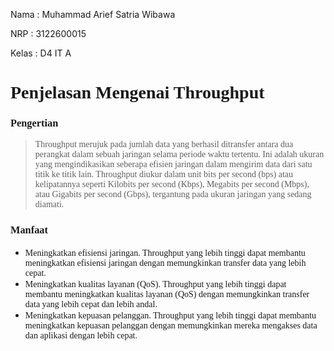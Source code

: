 <p>Nama : Muhammad Arief Satria Wibawa</p>
<p>NRP : 3122600015</p>
<p>Kelas : D4 IT A</p>

**<h1 style="font-family:bahnschrift;">Penjelasan Mengenai Throughput</h1>**


**<h3 style="font-family:bahnschrift;">Pengertian</h3>**
> <div class ="isi" style="font-family:bahnschrift;">Throughput merujuk pada jumlah data yang berhasil ditransfer antara dua perangkat dalam sebuah jaringan selama periode waktu tertentu. Ini adalah ukuran yang mengindikasikan seberapa efisien jaringan dalam mengirim data dari satu titik ke titik lain. Throughput diukur dalam unit bits per second (bps) atau kelipatannya seperti Kilobits per second (Kbps), Megabits per second (Mbps), atau Gigabits per second (Gbps), tergantung pada ukuran jaringan yang sedang diamati.

**<h3 style="font-family:bahnschrift;">Manfaat</h3>**
* <div class ="isi" style="font-family:bahnschrift;">Meningkatkan efisiensi jaringan. Throughput yang lebih tinggi dapat membantu meningkatkan efisiensi jaringan dengan memungkinkan transfer data yang lebih cepat.
* <div class ="isi" style="font-family:bahnschrift;">Meningkatkan kualitas layanan (QoS). Throughput yang lebih tinggi dapat membantu meningkatkan kualitas layanan (QoS) dengan memungkinkan transfer data yang lebih cepat dan lebih andal.
* <div class ="isi" style="font-family:bahnschrift;">Meningkatkan kepuasan pelanggan. Throughput yang lebih tinggi dapat membantu meningkatkan kepuasan pelanggan dengan memungkinkan mereka mengakses data dan aplikasi dengan lebih cepat.